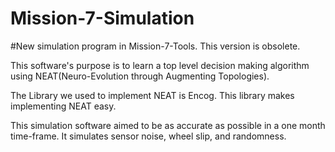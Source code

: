 # Mission-7-Simulation
#New simulation program in Mission-7-Tools. This version is obsolete.

This software's purpose is to learn a top level decision making algorithm using NEAT(Neuro-Evolution through Augmenting Topologies).

The Library we used to implement NEAT is Encog. This library makes implementing NEAT easy.

This simulation software aimed to be as accurate as possible in a one month time-frame. It simulates sensor noise, wheel slip, and randomness.

